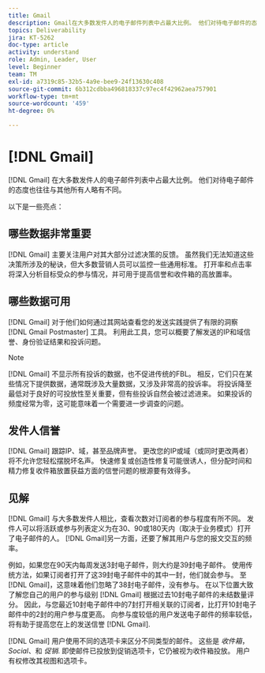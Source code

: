 ```yaml
---
title: Gmail
description: Gmail在大多数发件人的电子邮件列表中占最大比例。 他们对待电子邮件的态度也往往与其他所有人略有不同。
topics: Deliverability
jira: KT-5262
doc-type: article
activity: understand
role: Admin, Leader, User
level: Beginner
team: TM
exl-id: a7319c85-32b5-4a9e-bee9-24f13630c408
source-git-commit: 6b312cdbba496818337c97ec4f42962aea757901
workflow-type: tm+mt
source-wordcount: '459'
ht-degree: 0%

---
```


# [!DNL Gmail]

[!DNL Gmail] 在大多数发件人的电子邮件列表中占最大比例。 他们对待电子邮件的态度也往往与其他所有人略有不同。

以下是一些亮点：

## 哪些数据非常重要

[!DNL Gmail] 主要关注用户对其大部分过滤决策的反馈。 虽然我们无法知道这些决策所涉及的秘诀，但大多数营销人员可以监控一些通用标准。 打开率和点击率将深入分析目标受众的参与情况，并可用于提高信誉和收件箱的高放置率。

## 哪些数据可用

[!DNL Gmail] 对于他们如何通过其网站查看您的发送实践提供了有限的洞察 [!DNL Gmail Postmaster] 工具。 利用此工具，您可以概要了解发送的IP和域信誉、身份验证结果和投诉问题。

>[!NOTE]
>
>[!DNL Gmail] 不显示所有投诉的数据，也不促进传统的FBL。 相反，它们只在某些情况下提供数据，通常既涉及大量数据，又涉及非常高的投诉率。 将投诉降至最低对于良好的可投放性至关重要，但有些投诉自然会被过滤进来。 如果投诉的频度经常为零，这可能意味着一个需要进一步调查的问题。

## 发件人信誉

[!DNL Gmail] 跟踪IP、域，甚至品牌声誉。 更改您的IP或域（或同时更改两者）将不允许您轻松摆脱坏名声。 快速修复或创造性修复可能很诱人，但分配时间和精力修复收件箱放置获益方面的信誉问题的根源要有效得多。

## 见解

[!DNL Gmail] 与大多数发件人相比，查看次数对订阅者的参与程度有所不同。 发件人可以将活跃或参与列表定义为在30、90或180天内（取决于业务模式）打开了电子邮件的人。 [!DNL Gmail]另一方面，还要了解其用户与您的报文交互的频率。

例如，如果您在90天内每周发送3封电子邮件，则大约是39封电子邮件。 使用传统方法，如果订阅者打开了这39封电子邮件中的其中一封，他们就会参与。 至 [!DNL Gmail]，这意味着他们忽略了38封电子邮件，没有参与。 在以下位置大致了解您自己的用户的参与级别 [!DNL Gmail] 根据过去10封电子邮件的未结数量评分。 因此，与您最近10封电子邮件中的7封打开相关联的订阅者，比打开10封电子邮件中的2封的用户参与度更高。 向参与度较低的用户发送电子邮件的频率较低，将有助于提高您在上的发送信誉 [!DNL Gmail].

[!DNL Gmail] 用户使用不同的选项卡来区分不同类型的邮件。 这些是 *收件箱*， *Social*、和 *促销*. 即使邮件已投放到促销选项卡，它仍被视为收件箱投放。 用户有权修改其视图和选项卡。
